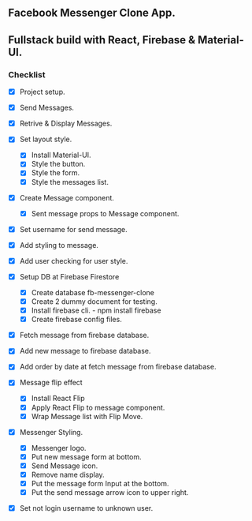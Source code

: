 ## Facebook Messenger Clone App.
## Fullstack build with React, Firebase & Material-UI.

### Checklist
* [x] Project setup.
* [x] Send Messages.
* [x] Retrive & Display Messages.
* [x] Set layout style.
    * [x] Install Material-UI.
    * [x] Style the button.
    * [x] Style the form.
    * [x] Style the messages list.
* [x] Create Message component.
    * [x] Sent message props to Message component.
* [x] Set username for send message.
* [x] Add styling to message.
* [x] Add user checking for user style.
* [x] Setup DB at Firebase Firestore
    * [x] Create database fb-messenger-clone
    * [x] Create 2 dummy document for testing.
    * [x] Install firebase cli. - npm install firebase
    * [x] Create firebase config files.
* [x] Fetch message from firebase database.
* [x] Add new message to firebase database.
* [x] Add order by date at fetch message from firebase database. 
* [x] Message flip effect
    * [x] Install React Flip
    * [x] Apply React Flip to message component.
    * [x] Wrap Message list with Flip Move.
* [x] Messenger Styling.
    * [x] Messenger logo.
    * [x] Put new message form at bottom.
    * [x] Send Message icon. 
    * [x] Remove name display.
    * [x] Put the message form Input at the bottom.
    * [x] Put the send message arrow icon to upper right.
* [x] Set not login username to unknown user.    

